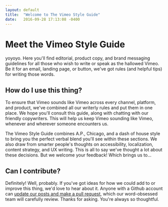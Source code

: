 ```yaml
---
layout: default
title:  "Welcome to The Vimeo Style Guide"
date:   2016-09-28 17:13:08 -0400
---
```

# Meet the Vimeo Style Guide

yoyoyo. Here you'll find editorial, product copy, and brand messaging guidelines for all those who wish to write or speak as the hallowed Vimeo. Be it for an email, landing page, or button, we've got rules (and helpful tips) for writing those words. 

## How do I use this thing?

To ensure that Vimeo sounds like Vimeo across every channel, platform, and product, we've combined all our writerly rules and put them in one place. We hope you'll consult this guide, along with chatting with our friendly copywriters. This will help us keep Vimeo sounding like Vimeo, whenever and wherever someone encounters us.  

The Vimeo Style Guide combines A.P., Chicago, and a dash of house style to bring you the perfect verbal blend you'll see within these sections. We also draw from smarter people's thoughts on accessibility, localization, content strategy, and UX writing. This is all to say we've thought a lot about these decisions. But we welcome your feedback! Which brings us to...

## Can I contribute?

Definitely! Well, probably. If you've got ideas for how we could add to or improve this thing, we'd love to hear about it. Anyone with a Github account can [update our posts and make a pull request][random-link], which our word-obsessed team will carefully review. Thanks for asking. You're always so thoughtful.

[random-link]: http://jekyllrb.com/docs/home
